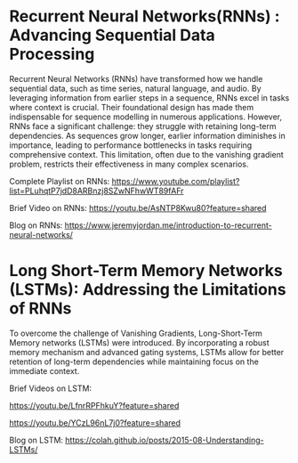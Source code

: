 # Recurrent Neural Networks(RNNs) : Advancing Sequential Data Processing
Recurrent Neural Networks (RNNs) have transformed how we handle sequential data, such as time series, natural language, and audio. By leveraging information from earlier steps in a sequence, RNNs excel in tasks where context is crucial. Their foundational design has made them indispensable for sequence modelling in numerous applications.
However, RNNs face a significant challenge: they struggle with retaining long-term dependencies. As sequences grow longer, earlier information diminishes in importance, leading to performance bottlenecks in tasks requiring comprehensive context. This limitation, often due to the vanishing gradient problem, restricts their effectiveness in many complex scenarios.

Complete Playlist on RNNs: https://www.youtube.com/playlist?list=PLuhqtP7jdD8ARBnzj8SZwNFhwWT89fAFr

Brief Video on RNNs: https://youtu.be/AsNTP8Kwu80?feature=shared

Blog on RNNs: https://www.jeremyjordan.me/introduction-to-recurrent-neural-networks/

# Long Short-Term Memory Networks (LSTMs): Addressing the Limitations of RNNs
To overcome the challenge of Vanishing Gradients, Long-Short-Term Memory networks (LSTMs) were introduced. By incorporating a robust memory mechanism and advanced gating systems, LSTMs allow for better retention of long-term dependencies while maintaining focus on the immediate context.

Brief Videos on LSTM:

https://youtu.be/LfnrRPFhkuY?feature=shared

https://youtu.be/YCzL96nL7j0?feature=shared

Blog on LSTM: https://colah.github.io/posts/2015-08-Understanding-LSTMs/
